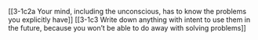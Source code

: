 [[3-1c2a Your mind, including the unconscious, has to know the problems you explicitly have]]
[[3-1c3 Write down anything with intent to use them in the future, because you won’t be able to do away with solving problems]]
